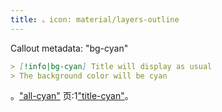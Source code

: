 ```yaml
---
title: 。icon: material/layers-outline
---
```


Callout metadata: "bg-cyan"

```md
> [!info|bg-cyan] Title will display as usual
> The background color will be cyan
```

。["all-cyan"](../combined-styling/page-5.md)
页:1["title-cyan"](../title-styling/page-5.md)。

